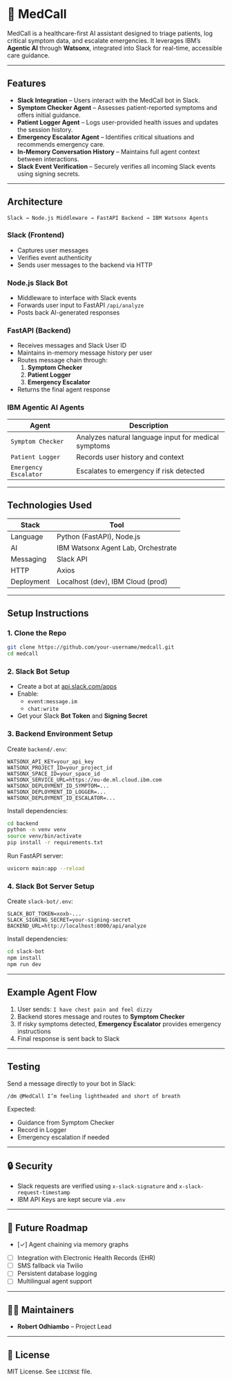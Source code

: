 # 🏥 MedCall

MedCall is a healthcare-first AI assistant designed to triage patients, log critical symptom data, and escalate emergencies. It leverages IBM’s **Agentic AI** through **Watsonx**, integrated into Slack for real-time, accessible care guidance.

---

## Features

- **Slack Integration** – Users interact with the MedCall bot in Slack.
- **Symptom Checker Agent** – Assesses patient-reported symptoms and offers initial guidance.
- **Patient Logger Agent** – Logs user-provided health issues and updates the session history.
- **Emergency Escalator Agent** – Identifies critical situations and recommends emergency care.
- **In-Memory Conversation History** – Maintains full agent context between interactions.
- **Slack Event Verification** – Securely verifies all incoming Slack events using signing secrets.

---

## Architecture

```
Slack → Node.js Middleware → FastAPI Backend → IBM Watsonx Agents
```

### Slack (Frontend)
- Captures user messages
- Verifies event authenticity
- Sends user messages to the backend via HTTP

### Node.js Slack Bot
- Middleware to interface with Slack events
- Forwards user input to FastAPI `/api/analyze`
- Posts back AI-generated responses

### FastAPI (Backend)
- Receives messages and Slack User ID
- Maintains in-memory message history per user
- Routes message chain through:
  1. **Symptom Checker**
  2. **Patient Logger**
  3. **Emergency Escalator**
- Returns the final agent response

### IBM Agentic AI Agents

| Agent               | Description                                                    |
|---------------------|----------------------------------------------------------------|
| `Symptom Checker`   | Analyzes natural language input for medical symptoms           |
| `Patient Logger`    | Records user history and context                               |
| `Emergency Escalator` | Escalates to emergency if risk detected                      |

---

## Technologies Used

| Stack       | Tool                        |
|-------------|-----------------------------|
| Language    | Python (FastAPI), Node.js   |
| AI          | IBM Watsonx Agent Lab, Orchestrate       |
| Messaging   | Slack API                   |
| HTTP        | Axios                       |
| Deployment  | Localhost (dev), IBM Cloud (prod) |

---

## Setup Instructions

### 1. Clone the Repo

```bash
git clone https://github.com/your-username/medcall.git
cd medcall
```

### 2. Slack Bot Setup

- Create a bot at [api.slack.com/apps](https://api.slack.com/apps)
- Enable:
  - `event:message.im`
  - `chat:write`
- Get your Slack **Bot Token** and **Signing Secret**

### 3. Backend Environment Setup

Create `backend/.env`:

```env
WATSONX_API_KEY=your_api_key
WATSONX_PROJECT_ID=your_project_id
WATSONX_SPACE_ID=your_space_id
WATSONX_SERVICE_URL=https://eu-de.ml.cloud.ibm.com
WATSONX_DEPLOYMENT_ID_SYMPTOM=...
WATSONX_DEPLOYMENT_ID_LOGGER=...
WATSONX_DEPLOYMENT_ID_ESCALATOR=...
```

Install dependencies:

```bash
cd backend
python -m venv venv
source venv/bin/activate
pip install -r requirements.txt
```

Run FastAPI server:

```bash
uvicorn main:app --reload
```

### 4. Slack Bot Server Setup

Create `slack-bot/.env`:

```env
SLACK_BOT_TOKEN=xoxb-...
SLACK_SIGNING_SECRET=your-signing-secret
BACKEND_URL=http://localhost:8000/api/analyze
```

Install dependencies:

```bash
cd slack-bot
npm install
npm run dev
```

---

## Example Agent Flow

1. User sends: `I have chest pain and feel dizzy`
2. Backend stores message and routes to **Symptom Checker**
3. If risky symptoms detected, **Emergency Escalator** provides emergency instructions
4. Final response is sent back to Slack

---

## Testing

Send a message directly to your bot in Slack:

```
/dm @MedCall I’m feeling lightheaded and short of breath
```

Expected:
- Guidance from Symptom Checker
- Record in Logger
- Emergency escalation if needed

---

## 🔒 Security

- Slack requests are verified using `x-slack-signature` and `x-slack-request-timestamp`
- IBM API Keys are kept secure via `.env`

---

## 📌 Future Roadmap

- [✓] Agent chaining via memory graphs
- [ ] Integration with Electronic Health Records (EHR)
- [ ] SMS fallback via Twilio
- [ ] Persistent database logging
- [ ] Multilingual agent support

---

## 👨‍⚕️ Maintainers

- **Robert Odhiambo** – Project Lead

---

## 📄 License

MIT License. See `LICENSE` file.
